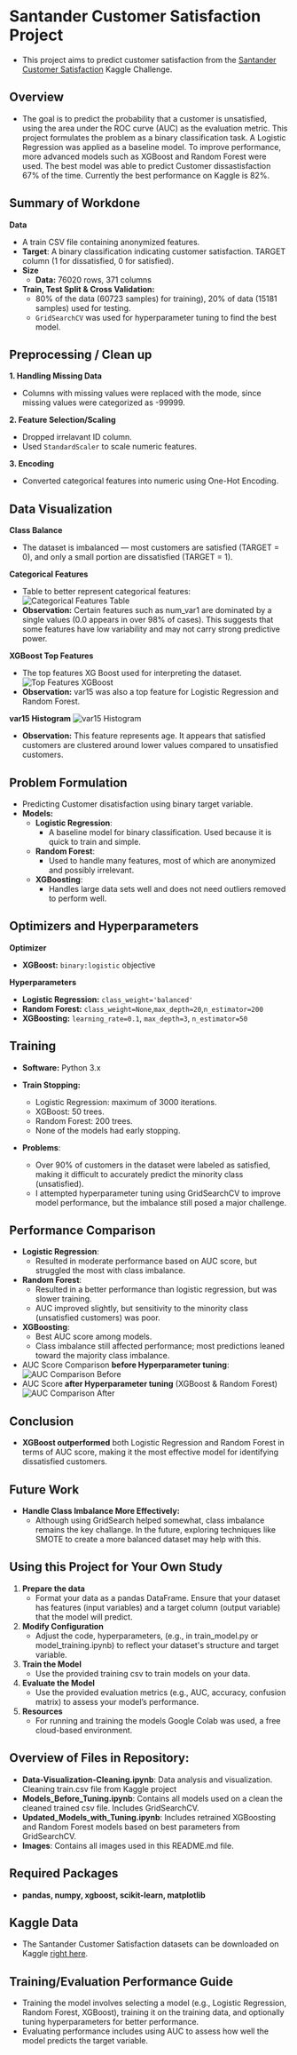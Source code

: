 # Santander Customer Satisfaction Project
* This project aims to predict customer satisfaction from the [Santander Customer Satisfaction](https://www.kaggle.com/competitions/santander-customer-satisfaction) Kaggle Challenge.

## Overview  
* The goal is to predict the probability that a customer is unsatisfied, using the area under the ROC curve (AUC) as the evaluation metric. This project formulates the problem as a binary classification task. A Logistic Regression was applied as a baseline model. To improve performance, more advanced models such as XGBoost and Random Forest were used. The best model was able to predict Customer dissastisfaction 67% of the time. Currently the best performance on Kaggle is  82%.

## Summary of Workdone
**Data**
* A train CSV file containing anonymized features.
* **Target**: A binary classification indicating customer satisfaction. TARGET column (1 for dissatisfied, 0 for satisfied).    
* **Size**  
  * **Data:** 76020 rows, 371 columns  
* **Train, Test Split & Cross Validation:** 
  * 80% of the data (60723 samples) for training), 20% of data (15181 samples) used for testing.
  * `GridSearchCV` was used for hyperparameter tuning to find the best model.  

## Preprocessing / Clean up  
**1. Handling Missing Data**   
* Columns with missing values were replaced with the mode, since missing values were categorized as -99999.

**2. Feature Selection/Scaling**  
* Dropped irrelavant ID column.    
* Used `StandardScaler` to scale numeric features.
  
**3. Encoding**
* Converted categorical features into numeric using One-Hot Encoding.

## Data Visualization
**Class Balance**   
* The dataset is imbalanced — most customers are satisfied (TARGET = 0), and only a small portion are dissatisfied (TARGET = 1).

**Categorical Features**
* Table to better represent categorical features:
![Categorical Features Table](https://github.com/malaikagalvan/Santander-Customer-Satisfaction-Project/blob/main/Images/Categorical-columns-table.png)
* **Observation:** Certain features such as num_var1 are dominated by a single values (0.0 appears in over 98% of cases). This suggests that some features have low variability and may not carry strong predictive power.   

**XGBoost Top Features**  
* The top features XG Boost used for interpreting the dataset.    
![Top Features XGBoost](https://github.com/malaikagalvan/Santander-Customer-Satisfaction-Project/blob/main/Images/XGBoost%20-top-20-features.png)  
* **Observation:** var15 was also a top feature for Logistic Regression and Random Forest.

**var15 Histogram**
![var15 Histogram](https://github.com/malaikagalvan/Santander-Customer-Satisfaction-Project/blob/main/Images/var15-hist.png)  
* **Observation:** This feature represents age. It appears that satisfied customers are clustered around lower values compared to unsatisfied customers.


## Problem Formulation  
* Predicting Customer disatisfaction using binary target variable.  
* **Models:**  
  * **Logistic Regression**:  
    *  A baseline model for binary classification. Used because it is quick to train and simple. 
  * **Random Forest**:  
    * Used to handle many features, most of which are anonymized and possibly irrelevant.  
  * **XGBoosting**:  
    * Handles large data sets well and does not need outliers removed to perform well.   

## Optimizers and Hyperparameters  
**Optimizer**  
* **XGBoost:** `binary:logistic` objective
  
**Hyperparameters**  
* **Logistic Regression:** `class_weight='balanced'` 
* **Random Forest:** `class_weight=None`,`max_depth=20`,`n_estimator=200`
* **XGBoosting:** `learning_rate=0.1`, `max_depth=3`, `n_estimator=50`

## Training  
* **Software:** Python 3.x
* **Train Stopping:**
     * Logistic Regression: maximum of 3000 iterations.
     * XGBoost: 50 trees.
     * Random Forest: 200 trees.
     * None of the models had early stopping.
       
* **Problems**:
     * Over 90% of customers in the dataset were labeled as satisfied, making it difficult to accurately predict the minority class (unsatisfied).
     * I attempted hyperparameter tuning using GridSearchCV to improve model performance, but the imbalance still posed a major challenge.

## Performance Comparison
* **Logistic Regression**:
     * Resulted in moderate performance based on AUC score, but struggled the most with class imbalance.
*  **Random Forest**:
     * Resulted in a better performance than logistic regression, but was slower training.
     * AUC improved slightly, but sensitivity to the minority class (unsatisfied customers) was poor.
* **XGBoosting**:
     * Best AUC score among models.
     * Class imbalance still affected performance; most predictions leaned toward the majority class imbalance.
* AUC Score Comparison **before Hyperparameter tuning**:  
 ![AUC Comparison Before](https://github.com/malaikagalvan/Santander-Customer-Satisfaction-Project/blob/main/Images/ROC-before-tuning.png)
* AUC Score **after Hyperparameter tuning** (XGBoost & Random Forest)  
![AUC Comparison After](https://github.com/malaikagalvan/Santander-Customer-Satisfaction-Project/blob/main/Images/ROC-after-tuning.png)

## Conclusion
* **XGBoost outperformed** both Logistic Regression and Random Forest in terms of AUC score, making it the most effective model for identifying dissatisfied customers.

## Future Work
* **Handle Class Imbalance More Effectively:**
    * Although using GridSearch helped somewhat, class imbalance remains the key challange. In the future, exploring techniques like SMOTE to create a more balanced dataset may help with this.

## Using this Project for Your Own Study
1. **Prepare the data**
   * Format your data as a pandas DataFrame. Ensure that your dataset has features (input variables) and a target column (output variable) that the model will predict.
2. **Modify Configuration**
    * Adjust the code, hyperparameters, (e.g., in train_model.py or model_training.ipynb) to reflect your dataset's structure and target variable.
3. **Train the Model**
    * Use the provided training csv to train models on your data.
4. **Evaluate the Model**
    * Use the provided evaluation metrics (e.g., AUC, accuracy, confusion matrix) to assess your model’s performance.
5. **Resources**
    * For running and training the models Google Colab was used, a free cloud-based environment.
  

## Overview of Files in Repository:
* **Data-Visualization-Cleaning.ipynb**: Data analysis and visualization. Cleaning train.csv file from Kaggle project
* **Models_Before_Tuning.ipynb**: Contains all models used on a clean the cleaned trained csv file. Includes GridSearchCV.
* **Updated_Models_with_Tuning.ipynb**: Includes retrained XGBoosting and Random Forest models based on best parameters from GridSearchCV.
*  **Images**: Contains all images used in this README.md file.

## Required Packages
* **pandas, numpy, xgboost, scikit-learn, matplotlib**

## Kaggle Data
* The Santander Customer Satisfaction datasets can be downloaded on Kaggle [right here](https://www.kaggle.com/competitions/santander-customer-satisfaction).

 ## Training/Evaluation Performance Guide
 * Training the model involves selecting a model (e.g., Logistic Regression, Random Forest, XGBoost), training it on the training data, and optionally tuning hyperparameters for better performance.
 * Evaluating performance includes using AUC to assess how well the model predicts the target variable.

